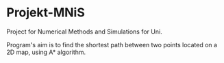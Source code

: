 # Projekt-MNiS

Project for Numerical Methods and Simulations for Uni.

Program's aim is to find the shortest path between two points located on a 2D map, using A* algorithm.


